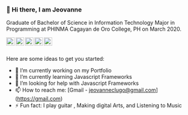### 👋 Hi there, I am Jeovanne

 Graduate of Bachelor of Science in Information Technology Major in Programming at PHINMA Cagayan de Oro College, PH on March 2020.
<!--
**jeovDev/jeovDev** is a ✨ _special_ ✨ repository because its `README.md` (this file) appears on your GitHub profile.
-->

<a href="https://www.linkedin.com/in/jeovannelugo/">
  <img align="left" alt="Jeov's LinkedIn" width="22px" src="https://cdn.jsdelivr.net/npm/simple-icons@v3/icons/linkedin.svg" />
</a>

<a href="https://www.deviantart.com/lugzter">
  <img align="left" alt="Jeov's DeviantArt" width="22px" src="https://cdn.jsdelivr.net/npm/simple-icons@v3/icons/deviantart.svg" />
</a>

<a href="https://twitter.com/jeov_vanne">
  <img align="left" alt="Jeov's Twitter" width="22px" src="https://cdn.jsdelivr.net/npm/simple-icons@v3/icons/twitter.svg" />
</a>

<a href="https://www.instagram.com/__jeov_vanne__/">
  <img align="left" alt="Jeov's Instagram" width="22px" src="https://cdn.jsdelivr.net/npm/simple-icons@v3/icons/instagram.svg" />
</a>

<a href="https://www.youtube.com/channel/UCg25rWkbFuA2-s8RJIwnCrw?view_as=subscriber">
  <img align="left" alt="Jeov's Youtube" width="22px" src="https://cdn.jsdelivr.net/npm/simple-icons@v3/icons/youtube.svg" />
</a>

<br/>
<br/>

Here are some ideas to get you started:

- 🔭 I’m currently working on my Portfolio
- 🌱 I’m currently learning Javascript Frameworks
- 🤔 I’m looking for help with Javascript Frameworks
- 📫 How to reach me: [Gmail - jeovanneclugo@gmail.com] (https://gmail.com)
- ⚡ Fun fact:  I play guitar , Making digital Arts, and Listening to Music

